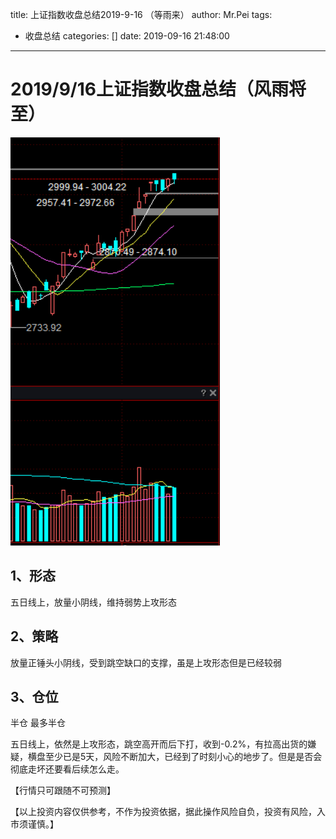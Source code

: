 title: 上证指数收盘总结2019-9-16 （等雨来）
author: Mr.Pei
tags:

  - 收盘总结
categories: []
date: 2019-09-16  21:48:00
---
# 2019/9/16上证指数收盘总结（风雨将至）
![](https://github.com/Soros1990/markDownImages/blob/master/20190916214149.png?raw=true)

## 1、形态

五日线上，放量小阴线，维持弱势上攻形态
## 2、策略
放量正锤头小阴线，受到跳空缺口的支撑，虽是上攻形态但是已经较弱
## 3、仓位
半仓 最多半仓

五日线上，依然是上攻形态，跳空高开而后下打，收到-0.2%，有拉高出货的嫌疑，横盘至少已是5天，风险不断加大，已经到了时刻小心的地步了。但是是否会彻底走坏还要看后续怎么走。

【行情只可跟随不可预测】

【以上投资内容仅供参考，不作为投资依据，据此操作风险自负，投资有风险，入市须谨慎。】